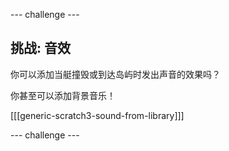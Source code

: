 --- challenge ---

## 挑战: 音效

你可以添加当艇撞毁或到达岛屿时发出声音的效果吗？

你甚至可以添加背景音乐！

[[[generic-scratch3-sound-from-library]]]

--- challenge ---
